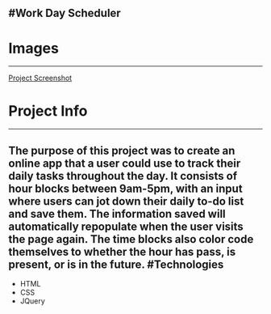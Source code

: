 #Work Day Scheduler
---
# Images
---
[Project Screenshot](https://lh3.googleusercontent.com/aTI5XVgHMXl8JniFf7p0RRKcvZlqst5f34bR1ESWWBhgnQibCwPpUYgFLAn49Jb397t28RcQTZ_uGcK71cS7t8BViK4EsR0bVozT4CrQrHyxDte_zHm2gyeqj1CX0yy5JoTIqyR2bDV0PXCFCGVw-XEjgdvOIdk9g6LxcGcmZJP4ltidr__1Mf3Aj_ipRTD2Jq3cb1FkVvRdX5V1BXmrQ3b__Co9qvkkKutDAF7MBgkeqpAb8GhPdhkErsiFgchiUs8o3N3wrt8DX1tSgty7mwarPJc220C7IkmT205sdEq_QrEL8puEVwEHAZEF9ZrVYNtn7-f3Kk5qZRUYjVkg7FIcqwbAP96EJXGIZ9A3TsXMFCIbrT3AKrvd77cfcz3LbwGZqnsdJH_kjIh7JugPp6yH1JY0eDdnRwdoJb5Riu9XhyZwSh_KsvTrpr-PU-9TF8R9skT6fg_SmiDhPi4uW0raIAIoNB9xAvBqZpScBO64HbfJvCrSbEBBQjemwvF6CScBL5hKytp0SkoTrnvhPIencmdjvm6YxIb-59q3hi7ir3uy_VJakElVeOrdpqzNKJpd4UlU3A5F1r-AueTBFjHFyc3hCgSV_Q6gQJuzspdwbcGf0ZMt6a21EMOtMw2DSE2kYKdac4-UNyWCmF7IiPrWUkRLruP2ky_gE8vsrBn1FZrp4g9N-7oH=w2448-h1530-no)
# Project Info
---
The purpose of this project was to create an online app that a user could use to track their daily tasks throughout the day. It consists of hour blocks between 9am-5pm, with an input where users can jot down their daily to-do list and save them. The information saved will automatically repopulate when the user visits the page again.
The time blocks also color code themselves to whether the hour has pass, is present, or is in the future.
#Technologies
---
* HTML
* CSS
* JQuery
